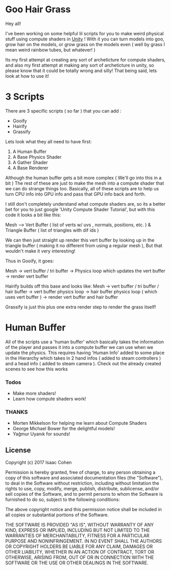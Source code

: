 # Goo Hair Grass

Hey all! 

I've been working on some helpful lil scripts for you to make weird physical stuff using compute shaders in [Unity] ! With it you can turn models into goo, grow hair on the models, or grow grass on the models even ( well by grass I mean weird rainbow tubes, but whatever! )

Its my first attempt at creating any sort of archeticture for compute shaders, and also my first attempt at making any sort of archeticture in unity, so please know that it could be totally wrong and silly!  That being said, lets look at how to use it!


# 3 Scripts


There are 3 specific scripts ( so far ) that you can add :
  - Gooify
  - Hairify
  - Grassify
 
Lets look what they all need to have first:

1) A Human Buffer
2) A Base Physics Shader
3) A Gather Shader
4) A Base Renderer

Although the human buffer gets a bit more complex ( We'll go into this in a bit ) The rest of these are just to make the mesh into a compute shader that we can do strange things too. Basically, all of these scripts are to help us turn CPU info into GPU info and pass that GPU info back and forth. 

I still don't completely understand what compute shaders are, so its a better bet for you to just google 'Unity Compute Shader Tutorial', but with this code it looks a bit like this:

Mesh --> Vert Buffer ( list of verts w/ uvs , normals, positions, etc. ) & Triangle Buffer ( list of triangles with dif ids ) 

We can then just straight up render this vert buffer by looking up in the triangle buffer ( making it no different from using a regular mesh ), 
But that wouldn't make it very interesting!

Thus in Gooify, it goes:

Mesh -> vert buffer / tri buffer -> Physics loop which updates the vert buffer -> render vert buffer

Hairify builds off this base and looks like: 
Mesh -> vert buffer / tri buffer / hair buffer -> vert buffer physics loop -> hair buffer physics loop ( which uses vert buffer ) -> render vert buffer and hair buffer

Grassify is just this plus one extra render step to render the grass itself!

# Human Buffer

All of the scripts use a 'human buffer' which basically takes the information of the player and passes it into a compute buffer we can use when we update the physics. This requires having 'Human Info' added to some place in the Hierarchy which takes in 2 hand infos ( added to steam controllers ) and a head info ( added to steam camera ). Check out the already created scenes to see how this works




### Todos

 - Make more shaders!
 - Learn how compute shaders work!

### THANKS

 - Morten Mikkelson for helping me learn about Compute Shaders
 - George Michael Bower for the delightful models!
 - Yağmur Uyanık for sounds!

License
----
Copyright (c)  2017  Isaac Cohen

Permission is hereby granted, free of charge, to any person obtaining a copy
of this software and associated documentation files (the "Software"), to deal
in the Software without restriction, including without limitation the rights
to use, copy, modify, merge, publish, distribute, sublicense, and/or sell
copies of the Software, and to permit persons to whom the Software is
furnished to do so, subject to the following conditions:

The above copyright notice and this permission notice shall be included in all
copies or substantial portions of the Software.

THE SOFTWARE IS PROVIDED "AS IS", WITHOUT WARRANTY OF ANY KIND, EXPRESS OR
IMPLIED, INCLUDING BUT NOT LIMITED TO THE WARRANTIES OF MERCHANTABILITY,
FITNESS FOR A PARTICULAR PURPOSE AND NONINFRINGEMENT. IN NO EVENT SHALL THE
AUTHORS OR COPYRIGHT HOLDERS BE LIABLE FOR ANY CLAIM, DAMAGES OR OTHER
LIABILITY, WHETHER IN AN ACTION OF CONTRACT, TORT OR OTHERWISE, ARISING FROM,
OUT OF OR IN CONNECTION WITH THE SOFTWARE OR THE USE OR OTHER DEALINGS IN THE
SOFTWARE.



[//]: # (These are reference links used in the body of this note and get stripped out when the markdown processor does its job. There is no need to format nicely because it shouldn't be seen. Thanks SO - http://stackoverflow.com/questions/4823468/store-comments-in-markdown-syntax)

   [UNITY]: <https://unity3d.com/>

